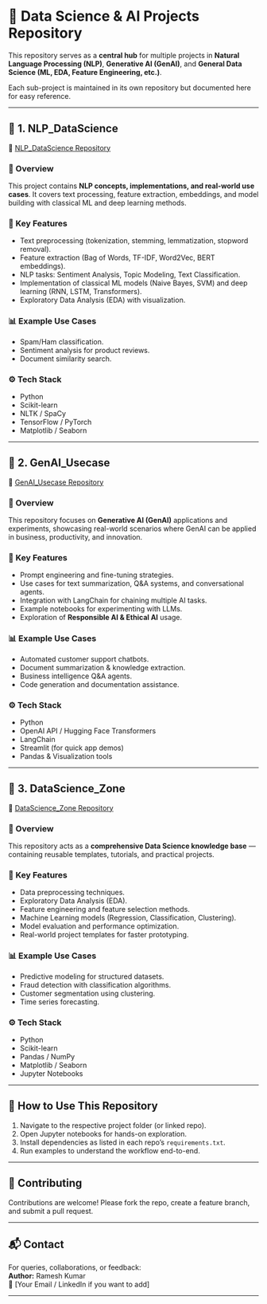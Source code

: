 # 🚀 Data Science & AI Projects Repository

This repository serves as a **central hub** for multiple projects in **Natural Language Processing (NLP)**, **Generative AI (GenAI)**, and **General Data Science (ML, EDA, Feature Engineering, etc.)**.  

Each sub-project is maintained in its own repository but documented here for easy reference.

---

## 📂 1. NLP_DataScience
🔗 [NLP_DataScience Repository](https://github.com/ramesitexp/NLP_DataScience)

### 📌 Overview
This project contains **NLP concepts, implementations, and real-world use cases**. It covers text processing, feature extraction, embeddings, and model building with classical ML and deep learning methods.

### 🔑 Key Features
- Text preprocessing (tokenization, stemming, lemmatization, stopword removal).  
- Feature extraction (Bag of Words, TF-IDF, Word2Vec, BERT embeddings).  
- NLP tasks: Sentiment Analysis, Topic Modeling, Text Classification.  
- Implementation of classical ML models (Naive Bayes, SVM) and deep learning (RNN, LSTM, Transformers).  
- Exploratory Data Analysis (EDA) with visualization.  

### 📊 Example Use Cases
- Spam/Ham classification.  
- Sentiment analysis for product reviews.  
- Document similarity search.  

### ⚙️ Tech Stack
- Python  
- Scikit-learn  
- NLTK / SpaCy  
- TensorFlow / PyTorch  
- Matplotlib / Seaborn  

---

## 📂 2. GenAI_Usecase
🔗 [GenAI_Usecase Repository](https://github.com/ramesitexp/genai_usecase)

### 📌 Overview
This repository focuses on **Generative AI (GenAI)** applications and experiments, showcasing real-world scenarios where GenAI can be applied in business, productivity, and innovation.

### 🔑 Key Features
- Prompt engineering and fine-tuning strategies.  
- Use cases for text summarization, Q&A systems, and conversational agents.  
- Integration with LangChain for chaining multiple AI tasks.  
- Example notebooks for experimenting with LLMs.  
- Exploration of **Responsible AI & Ethical AI** usage.  

### 📊 Example Use Cases
- Automated customer support chatbots.  
- Document summarization & knowledge extraction.  
- Business intelligence Q&A agents.  
- Code generation and documentation assistance.  

### ⚙️ Tech Stack
- Python  
- OpenAI API / Hugging Face Transformers  
- LangChain  
- Streamlit (for quick app demos)  
- Pandas & Visualization tools  

---

## 📂 3. DataScience_Zone
🔗 [DataScience_Zone Repository](https://github.com/ramesitexp/DataScience_Zone)

### 📌 Overview
This repository acts as a **comprehensive Data Science knowledge base** — containing reusable templates, tutorials, and practical projects.

### 🔑 Key Features
- Data preprocessing techniques.  
- Exploratory Data Analysis (EDA).  
- Feature engineering and feature selection methods.  
- Machine Learning models (Regression, Classification, Clustering).  
- Model evaluation and performance optimization.  
- Real-world project templates for faster prototyping.  

### 📊 Example Use Cases
- Predictive modeling for structured datasets.  
- Fraud detection with classification algorithms.  
- Customer segmentation using clustering.  
- Time series forecasting.  

### ⚙️ Tech Stack
- Python  
- Scikit-learn  
- Pandas / NumPy  
- Matplotlib / Seaborn  
- Jupyter Notebooks  

---

## 🌟 How to Use This Repository
1. Navigate to the respective project folder (or linked repo).  
2. Open Jupyter notebooks for hands-on exploration.  
3. Install dependencies as listed in each repo’s `requirements.txt`.  
4. Run examples to understand the workflow end-to-end.  

---

## 🤝 Contributing
Contributions are welcome! Please fork the repo, create a feature branch, and submit a pull request.  

---

## 📬 Contact
For queries, collaborations, or feedback:  
**Author:** Ramesh Kumar  
📧 [Your Email / LinkedIn if you want to add]  

---
